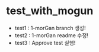 # test_with_mogun

- test1 : 1-morGan branch 생성!
- test2 : 1-morGan readme 수정!
- test3 : Approve test 실행!
